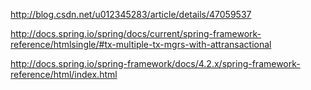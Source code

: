 http://blog.csdn.net/u012345283/article/details/47059537

http://docs.spring.io/spring/docs/current/spring-framework-reference/htmlsingle/#tx-multiple-tx-mgrs-with-attransactional

http://docs.spring.io/spring-framework/docs/4.2.x/spring-framework-reference/html/index.html
